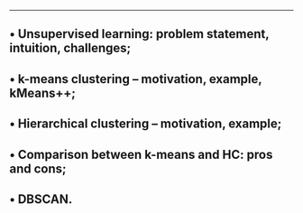 -----------------------------------------------------------------------------
• Unsupervised learning: problem statement, intuition, challenges;
-------------------------------------------------------------------------------
• k-means clustering – motivation, example, kMeans++;
-----------------------------------------------------------------------------------
• Hierarchical clustering – motivation, example;
--------------------------------------------------------------------------------------
• Comparison between k-means and HC: pros and cons;
------------------------------------------------------------------
• DBSCAN.
--------------------------------------------------------------------
